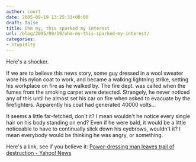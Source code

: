 ```yaml
---
author: court
date: 2005-09-19 13:25:33+00:00
draft: false
title: Ohm my, this sparked my interest
url: /blog/2005/09/19/ohm-my-this-sparked-my-interest/
categories:
- Stupidity
---
```


Here's a shocker.

If we are to believe this news story, some guy dressed in a wool sweater wore his nylon coat to work, and became a walking lightning strike, setting his workplace on fire as he walked by.  The fire dept. was called when the fumes from the smoking carpet were detected.  Strangely, he never noticed any of this until he almost set his car on fire when asked to evacuate by the firefighters.  Apparently his coat had generated 40000 volts...

It seems a little far-fetched, don't it?  I mean wouldn't he notice every single hair on his body standing on end?  Even if he were bald, it would be a little noticeable to have to continually slick down his eyebrows, wouldn't it?  I mean everybody would be thinking he was angry, or something.  

Here's a link, see if you believe it:
[Power-dressing man leaves trail of destruction - Yahoo! News](http://news.yahoo.com/s/nm/20050916/od_nm/australia_electricity_dc;_ylt=AlhBD1O5jHL2l2mx5rZtTO6s0NUE;_ylu=X3oDMTA3ODdxdHBhBHNlYwM5NjQ-)
